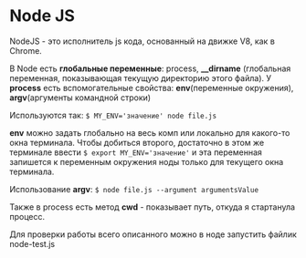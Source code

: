 # Node JS
 NodeJS - это исполнитель js кода, основанный на движке V8, как в Chrome. 

В Node есть **глобальные переменные**: process, **__dirname** (глобальная переменная, показывающая текущую директорию этого файла).
У  **process** есть вспомогательные свойства: **env**(переменные окружения), **argv**(аргументы командной строки)

Используются так:
`$ MY_ENV='значение' node file.js`

**env** можно задать глобально на весь комп или локально для какого-то окна терминала. 
Чтобы добиться второго, достаточно в этом же терминале ввести
`$ export MY_ENV='значение'`
и эта переменная запишется к переменным окружения ноды только для текущего окна терминала.

Использование **argv**:
`$ node file.js --argument argumentsValue`

Также в process есть метод **cwd** - показывает путь, откуда я стартанула процесс. 

Для проверки работы всего описанного можно в ноде запустить файлик node-test.js

